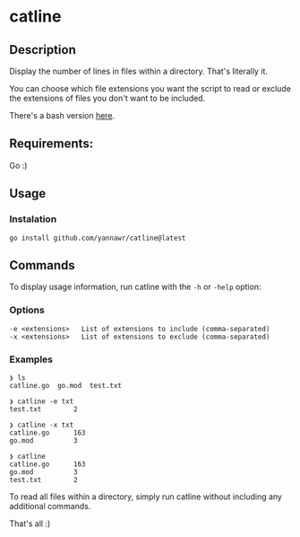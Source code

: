 # catline

## Description

Display the number of lines in files within a directory. That's literally it.

You can choose which file extensions you want the script to read or exclude the extensions of files you don't want to be included.

There's a bash version [here](https://github.com/yannawr/catline-bash).

## Requirements:

Go :)

## Usage

### Instalation

```
go install github.com/yannawr/catline@latest
```

## Commands

To display usage information, run catline with the `-h` or `-help` option:

### Options
```
-e <extensions>   List of extensions to include (comma-separated)
-x <extensions>   List of extensions to exclude (comma-separated)
```
### Examples
```
❯ ls 
catline.go  go.mod  test.txt

❯ catline -e txt
test.txt        2

❯ catline -x txt
catline.go      163
go.mod          3

❯ catline
catline.go      163
go.mod          3
test.txt        2
```
To read all files within a directory, simply run catline without including any additional commands.


That's all :)

